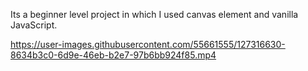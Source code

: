 Its a beginner level project in which I used canvas element and vanilla JavaScript.



https://user-images.githubusercontent.com/55661555/127316630-8634b3c0-6d9e-46eb-b2e7-97b6bb924f85.mp4



